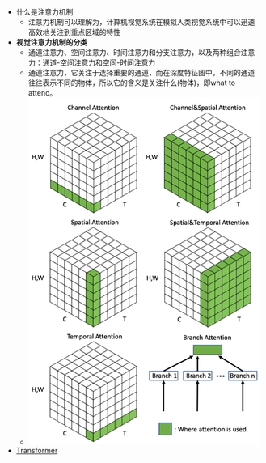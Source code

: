 - 什么是注意力机制
	- 注意力机制可以理解为，计算机视觉系统在模拟人类视觉系统中可以迅速高效地关注到重点区域的特性
- **视觉注意力机制的分类**
	- 通道注意力、空间注意力、时间注意力和分支注意力，以及两种组合注意力：通道-空间注意力和空间-时间注意力
	- 通道注意力，它关注于选择重要的通道，而在深度特征图中，不同的通道往往表示不同的物体，所以它的含义是关注什么(物体)，即what to attend。
	- ![](attachments/Pasted%20image%2020230105162434.png)
- [Transformer](Transformer.canvas)

